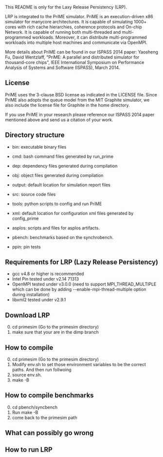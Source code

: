 This README is only for the Laxy Release Persistency (LRP).

LRP is integrated to the PriME simulator.  PriME is an execution-driven x86 simulator for manycore architectures. It is capable of simulating 1000+ cores with rich cache hierarchies, coherence protocols and On-chip Network. It is capable of running both multi-threaded and multi-programmed workloads. Moreover, it can distribute multi-programmed workloads into multiple host machines and communicate via OpenMPI.

More details about PriME can be found in our ISPASS 2014 paper: Yaosheng Fu, David Wentzlaff, "PriME: A parallel and distributed simulator for thousand-core chips", IEEE International Symposium on Performance Analysis of Systems and Software (ISPASS), March 2014. 


License
-------
    
PriME uses the 3-clause BSD license as indicated in the LICENSE file. Since PriME also adopts the queue model from the MIT Graphite simulator, we also include the license file for Graphite in the home directory.

If you use PriME in your research please reference our ISPASS 2014 paper mentioned above and send us a citation of your work. 


Directory structure
-------------------

* bin: executable binary files 
* cmd: bash command files generated by run_prime
* dep: dependency files generated during compilation
* obj: object files generated during compilation
* output: default location for simulation report files
* src: source code files
* tools: python scripts to config and run PriME
* xml: default location for configuration xml files generated by config_prime

* asplos: scripts and files for asplos artifacts.
* pbench: benchmarks based on the synchrobench.
* ppin: pin tests


Requirements for LRP (Lazy Release Persistency)
--------------------

* gcc v4.8 or higher is recommended 
* Intel Pin tested under v2.14 71313
* OpenMPI tested under v3.0.0  (need to support MPI_THREAD_MULTIPLE which can be done by adding --enable-mpi-thread-multiple option during installation)
* libxml2 tested under v2.9.1

Download LRP
------------
0. cd primesim (Go to the primesim directory)
0. make sure that your are in the dimp branch

How to compile
--------------
0. cd primesim (Go to the primesim directory)
0. Modify env.sh to set those environment variables to be the correct paths. And then run follwoing
0. source env.sh.
0. make -B


How to compile benchmarks
-------------------------
0. cd pbench/syncbench
0. Run make -B
0. come back to the primesim path 


What can possibly go wrong
--------------------------


How to run LRP
--------------

